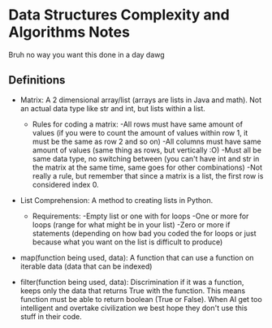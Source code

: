 # Data Structures Complexity and Algorithms Notes

Bruh no way you want this done in a day dawg

## Definitions
  - Matrix: A 2 dimensional array/list (arrays are lists in Java and math). Not an actual data type like str and int, but lists within a list.
    - Rules for coding a matrix:
      -All rows must have same amount of values (if you were to count the amount of values within row 1, it must be the same as row 2 and so on)
      -All columns must have same amount of values (same thing as rows, but vertically :O)
      -Must all be same data type, no switching between (you can't have int and str in the matrix at the same time, same goes for other combinations)
      -Not really a rule, but remember that since a matrix is a list, the first row is considered index 0.
      
  - List Comprehension: A method to creating lists in Python.
    - Requirements:
      -Empty list or one with for loops
      -One or more for loops (range for what might be in your list)
      -Zero or more if statements (depending on how bad you coded the for loops or just because what you want on the list is difficult to produce)
     
  - map(function being used, data): A function that can use a function on iterable data (data that can be indexed)
  - filter(function being used, data): Discrimination if it was a function, keeps only the data that returns True with the function. This means function must be able to return boolean (True or False). When AI get too intelligent and overtake civilization we best hope they don't use this stuff in their code.
